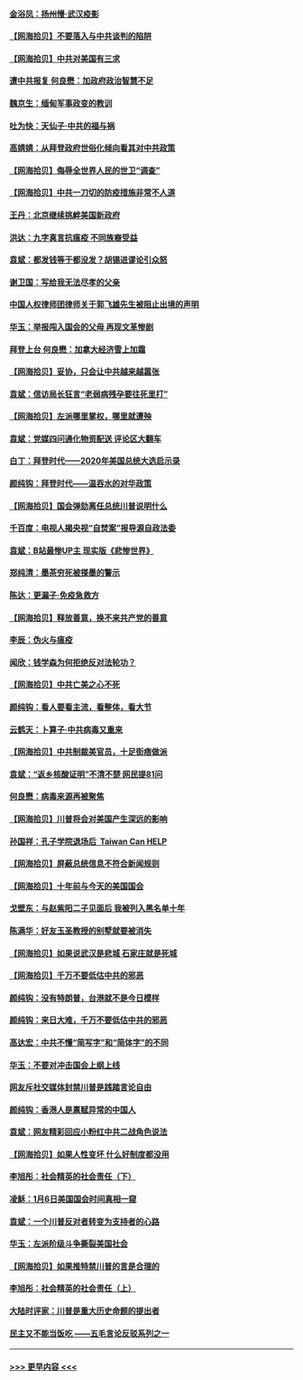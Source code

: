 #### [金浴凤：扬州慢‧武汉疫影](../pages/nsc993/n12737248.md?t=02070251) 
#### [【网海拾贝】不要落入与中共谈判的陷阱](../pages/nsc993/n12735229.md?t=02070251) 
#### [【网海拾贝】中共对美国有三求](../pages/nsc993/n12735197.md?t=02070251) 
#### [遭中共报复 何良懋：加政府政治智慧不足](../pages/nsc993/n12734323.md?t=02070251) 
#### [魏京生：缅甸军事政变的教训](../pages/nsc993/n12732470.md?t=02070251) 
#### [吐为快：天仙子·中共的福与祸](../pages/nsc993/n12732165.md?t=02070251) 
#### [高婧婧：从拜登政府世俗化倾向看其对中共政策](../pages/nsc993/n12730028.md?t=02070251) 
#### [【网海拾贝】侮辱全世界人民的世卫“调查”](../pages/nsc993/n12727884.md?t=02070251) 
#### [【网海拾贝】中共一刀切的防疫措施非常不人道](../pages/nsc993/n12724879.md?t=02070251) 
#### [王丹：北京继续挑衅美国新政府](../pages/nsc993/n12722456.md?t=02070251) 
#### [洪达：九字真言抗瘟疫 不同族裔受益](../pages/nsc993/n12722448.md?t=02070251) 
#### [袁斌：都发钱等于都没发？胡锡进谬论引众怒](../pages/nsc993/n12722393.md?t=02070251) 
#### [谢卫国：写给我无法尽孝的父亲](../pages/nsc993/n12720325.md?t=02070251) 
#### [中国人权律师团律师关于郭飞雄先生被阻止出境的声明](../pages/nsc993/n12720203.md?t=02070251) 
#### [华玉：举报闯入国会的父母 再现文革惨剧](../pages/nsc993/n12719070.md?t=02070251) 
#### [拜登上台 何良懋：加拿大经济雪上加霜](../pages/nsc993/n12718943.md?t=02070251) 
#### [【网海拾贝】妥协，只会让中共越来越嚣张](../pages/nsc993/n12717392.md?t=02070251) 
#### [袁斌：信访局长狂言“老弱病残孕要往死里打”](../pages/nsc993/n12717343.md?t=02070251) 
#### [【网海拾贝】左派哪里掌权，哪里就遭殃](../pages/nsc993/n12715009.md?t=02070251) 
#### [袁斌：党媒四问通化物资配送 评论区大翻车](../pages/nsc993/n12714950.md?t=02070251) 
#### [白丁：拜登时代——2020年美国总统大选启示录](../pages/nsc993/n12714920.md?t=02070251) 
#### [颜纯钩：拜登时代——温吞水的对华政策](../pages/nsc993/n12713245.md?t=02070251) 
#### [【网海拾贝】国会弹劾离任总统川普说明什么](../pages/nsc993/n12712816.md?t=02070251) 
#### [千百度：电视人揭央视“自焚案”报导源自政法委](../pages/nsc993/n12709760.md?t=02070251) 
#### [袁斌：B站最惨UP主 现实版《悲惨世界》](../pages/nsc993/n12709686.md?t=02070251) 
#### [郑纯清：墨茶穷死被搽墨的警示](../pages/nsc993/n12709262.md?t=02070251) 
#### [陈达：更漏子·免疫急救方](../pages/nsc993/n12709244.md?t=02070251) 
#### [【网海拾贝】释放善意，换不来共产党的善意](../pages/nsc993/n12708361.md?t=02070251) 
#### [李辰：伪火与瘟疫](../pages/nsc993/n12707981.md?t=02070251) 
#### [闻欣：钱学森为何拒绝反对法轮功？](../pages/nsc993/n12707407.md?t=02070251) 
#### [【网海拾贝】中共亡美之心不死](../pages/nsc993/n12707621.md?t=02070251) 
#### [颜纯钩：看人要看主流，看整体，看大节](../pages/nsc993/n12707536.md?t=02070251) 
#### [云鹤天：卜算子‧中共病毒又重来](../pages/nsc993/n12707408.md?t=02070251) 
#### [【网海拾贝】中共制裁美官员，十足街痞做派](../pages/nsc993/n12705115.md?t=02070251) 
#### [袁斌：“返乡核酸证明”不清不楚 网民提81问](../pages/nsc993/n12704982.md?t=02070251) 
#### [何良懋：病毒来源再被聚焦](../pages/nsc993/n12704944.md?t=02070251) 
#### [【网海拾贝】川普将会对美国产生深远的影响](../pages/nsc993/n12703045.md?t=02070251) 
#### [孙国祥：孔子学院退场后  Taiwan Can HELP](../pages/nsc993/n12702430.md?t=02070251) 
#### [【网海拾贝】屏蔽总统信息不符合新闻规则](../pages/nsc993/n12699998.md?t=02070251) 
#### [【网海拾贝】十年前与今天的美国国会](../pages/nsc993/n12696993.md?t=02070251) 
#### [戈壁东：与赵紫阳二子见面后 我被列入黑名单十年](../pages/nsc993/n12696215.md?t=02070251) 
#### [陈满华：好友玉圣教授的别墅就要被消失](../pages/nsc993/n12695411.md?t=02070251) 
#### [【网海拾贝】如果说武汉是悲城 石家庄就是死城](../pages/nsc993/n12694589.md?t=02070251) 
#### [【网海拾贝】千万不要低估中共的邪恶](../pages/nsc993/n12692771.md?t=02070251) 
#### [颜纯钩：没有特朗普，台港就不是今日模样](../pages/nsc993/n12692678.md?t=02070251) 
#### [颜纯钩：来日大难，千万不要低估中共的邪恶](../pages/nsc993/n12692080.md?t=02070251) 
#### [高达宏：中共不懂“简写字”和“简体字”的不同](../pages/nsc993/n12692068.md?t=02070251) 
#### [华玉：不要对冲击国会上纲上线](../pages/nsc993/n12689948.md?t=02070251) 
#### [网友斥社交媒体封禁川普是践踏言论自由](../pages/nsc993/n12687482.md?t=02070251) 
#### [颜纯钩：香港人是禀赋异常的中国人](../pages/nsc993/n12685142.md?t=02070251) 
#### [袁斌：网友精彩回应小粉红中共二战角色说法](../pages/nsc993/n12684994.md?t=02070251) 
#### [【网海拾贝】如果人性变坏 什么好制度都没用](../pages/nsc993/n12683000.md?t=02070251) 
#### [李旭彤：社会精英的社会责任（下）](../pages/nsc993/n12680604.md?t=02070251) 
#### [凌稣：1月6日美国国会时间真相一窥](../pages/nsc993/n12682780.md?t=02070251) 
#### [袁斌：一个川普反对者转变为支持者的心路](../pages/nsc993/n12682700.md?t=02070251) 
#### [华玉：左派阶级斗争撕裂美国社会](../pages/nsc993/n12681226.md?t=02070251) 
#### [【网海拾贝】如果推特禁川普的言是合理的](../pages/nsc993/n12681232.md?t=02070251) 
#### [李旭彤：社会精英的社会责任（上）](../pages/nsc993/n12680501.md?t=02070251) 
#### [大陆时评家：川普是重大历史命题的提出者](../pages/nsc993/n12679904.md?t=02070251) 
#### [民主又不能当饭吃 ——五毛言论反驳系列之一](../pages/nsc993/n12679877.md?t=02070251) 

----
#### [ >>> 更早内容 <<< ](../indexes/nsc993-earlier.md)
